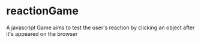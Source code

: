 # reactionGame
A javascript Game aims to test the user's reaction by clicking an object after it's appeared on the browser
